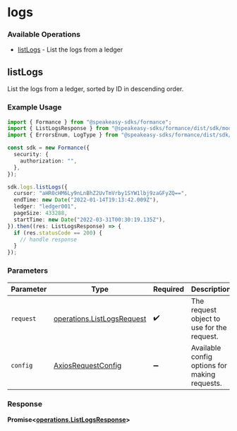 # logs

### Available Operations

* [listLogs](#listlogs) - List the logs from a ledger

## listLogs

List the logs from a ledger, sorted by ID in descending order.

### Example Usage

```typescript
import { Formance } from "@speakeasy-sdks/formance";
import { ListLogsResponse } from "@speakeasy-sdks/formance/dist/sdk/models/operations";
import { ErrorsEnum, LogType } from "@speakeasy-sdks/formance/dist/sdk/models/shared";

const sdk = new Formance({
  security: {
    authorization: "",
  },
});

sdk.logs.listLogs({
  cursor: "aHR0cHM6Ly9nLnBhZ2UvTmVrby1SYW1lbj9zaGFyZQ==",
  endTime: new Date("2022-01-14T19:13:42.009Z"),
  ledger: "ledger001",
  pageSize: 433288,
  startTime: new Date("2022-03-31T00:30:19.135Z"),
}).then((res: ListLogsResponse) => {
  if (res.statusCode == 200) {
    // handle response
  }
});
```

### Parameters

| Parameter                                                                | Type                                                                     | Required                                                                 | Description                                                              |
| ------------------------------------------------------------------------ | ------------------------------------------------------------------------ | ------------------------------------------------------------------------ | ------------------------------------------------------------------------ |
| `request`                                                                | [operations.ListLogsRequest](../../models/operations/listlogsrequest.md) | :heavy_check_mark:                                                       | The request object to use for the request.                               |
| `config`                                                                 | [AxiosRequestConfig](https://axios-http.com/docs/req_config)             | :heavy_minus_sign:                                                       | Available config options for making requests.                            |


### Response

**Promise<[operations.ListLogsResponse](../../models/operations/listlogsresponse.md)>**

